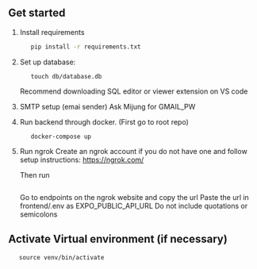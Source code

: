 ## Get started

1. Install requirements

   ```bash
      pip install -r requirements.txt
   ```

2. Set up database:
   ```mkdir -p db
      touch db/database.db
   ```
   Recommend downloading SQL editor or viewer extension on VS code
3. SMTP setup (emai sender)
   Ask Mijung for GMAIL_PW 

4. Run backend through docker. (First go to root repo)
   ```docker-compose build
      docker-compose up
   ```

5. Run ngrok
   Create an ngrok account if you do not have one and follow setup instructions: https://ngrok.com/

   Then run
   ````ngrok http 8000
   ````

   Go to endpoints on the ngrok website and copy the url
   Paste the url in frontend/.env as EXPO_PUBLIC_API_URL
   Do not include quotations or semicolons

## Activate Virtual environment (if necessary)
    
   ```python3 -m venv venv
      source venv/bin/activate
   ```